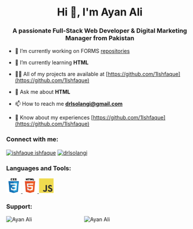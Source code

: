 <h1 align="center">Hi 👋, I'm Ayan Ali</h1>
<h3 align="center">A passionate Full-Stack Web Developer & Digital Marketing Manager from Pakistan</h3>

- 🔭 I’m currently working on FORMS [repositories](https://github.com/1Ishfaque?tab=repositories)

- 🌱 I’m currently learning **HTML**

- 👨‍💻 All of my projects are available at [https://github.com/1Ishfaque](https://github.com/1Ishfaque)

- 💬 Ask me about **HTML**

- 📫 How to reach me **drlsolangi@gmail.com**

- 📄 Know about my experiences [https://github.com/1Ishfaque](https://github.com/1Ishfaque)

<h3 align="left">Connect with me:</h3>
<p align="left">
<a href="https://fb.com/ishfaque ishfaque" target="blank"><img align="center" src="https://raw.githubusercontent.com/rahuldkjain/github-profile-readme-generator/master/src/images/icons/Social/facebook.svg" alt="ishfaque ishfaque" height="30" width="40" /></a>
<a href="https://www.youtube.com/c/drlsolangi" target="blank"><img align="center" src="https://raw.githubusercontent.com/rahuldkjain/github-profile-readme-generator/master/src/images/icons/Social/youtube.svg" alt="drlsolangi" height="30" width="40" /></a>
</p>

<h3 align="left">Languages and Tools:</h3>
<p align="left"> <a href="https://www.w3schools.com/css/" target="_blank" rel="noreferrer"> <img src="https://raw.githubusercontent.com/devicons/devicon/master/icons/css3/css3-original-wordmark.svg" alt="css3" width="40" height="40"/> </a> <a href="https://www.w3.org/html/" target="_blank" rel="noreferrer"> <img src="https://raw.githubusercontent.com/devicons/devicon/master/icons/html5/html5-original-wordmark.svg" alt="html5" width="40" height="40"/> </a> <a href="https://developer.mozilla.org/en-US/docs/Web/JavaScript" target="_blank" rel="noreferrer"> <img src="https://raw.githubusercontent.com/devicons/devicon/master/icons/javascript/javascript-original.svg" alt="javascript" width="40" height="40"/> </a> </p>

<h3 align="left">Support:</h3>
<p><a href="https://www.buymeacoffee.com/Ayan Ali"> <img align="left" src="https://cdn.buymeacoffee.com/buttons/v2/default-yellow.png" height="50" width="210" alt="Ayan Ali" /></a><a href="https://ko-fi.com/Ayan Ali"> <img align="left" src="https://cdn.ko-fi.com/cdn/kofi3.png?v=3" height="50" width="210" alt="Ayan Ali" /></a></p><br><br>
